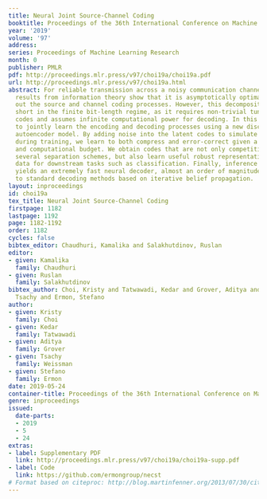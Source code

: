 ```yaml
---
title: Neural Joint Source-Channel Coding
booktitle: Proceedings of the 36th International Conference on Machine Learning
year: '2019'
volume: '97'
address: 
series: Proceedings of Machine Learning Research
month: 0
publisher: PMLR
pdf: http://proceedings.mlr.press/v97/choi19a/choi19a.pdf
url: http://proceedings.mlr.press/v97/choi19a.html
abstract: For reliable transmission across a noisy communication channel, classical
  results from information theory show that it is asymptotically optimal to separate
  out the source and channel coding processes. However, this decomposition can fall
  short in the finite bit-length regime, as it requires non-trivial tuning of hand-crafted
  codes and assumes infinite computational power for decoding. In this work, we propose
  to jointly learn the encoding and decoding processes using a new discrete variational
  autoencoder model. By adding noise into the latent codes to simulate the channel
  during training, we learn to both compress and error-correct given a fixed bit-length
  and computational budget. We obtain codes that are not only competitive against
  several separation schemes, but also learn useful robust representations of the
  data for downstream tasks such as classification. Finally, inference amortization
  yields an extremely fast neural decoder, almost an order of magnitude faster compared
  to standard decoding methods based on iterative belief propagation.
layout: inproceedings
id: choi19a
tex_title: Neural Joint Source-Channel Coding
firstpage: 1182
lastpage: 1192
page: 1182-1192
order: 1182
cycles: false
bibtex_editor: Chaudhuri, Kamalika and Salakhutdinov, Ruslan
editor:
- given: Kamalika
  family: Chaudhuri
- given: Ruslan
  family: Salakhutdinov
bibtex_author: Choi, Kristy and Tatwawadi, Kedar and Grover, Aditya and Weissman,
  Tsachy and Ermon, Stefano
author:
- given: Kristy
  family: Choi
- given: Kedar
  family: Tatwawadi
- given: Aditya
  family: Grover
- given: Tsachy
  family: Weissman
- given: Stefano
  family: Ermon
date: 2019-05-24
container-title: Proceedings of the 36th International Conference on Machine Learning
genre: inproceedings
issued:
  date-parts:
  - 2019
  - 5
  - 24
extras:
- label: Supplementary PDF
  link: http://proceedings.mlr.press/v97/choi19a/choi19a-supp.pdf
- label: Code
  link: https://github.com/ermongroup/necst
# Format based on citeproc: http://blog.martinfenner.org/2013/07/30/citeproc-yaml-for-bibliographies/
---
```

